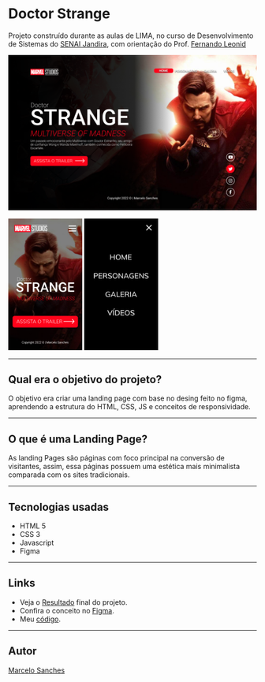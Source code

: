 # Doctor Strange
Projeto construído durante as aulas de LIMA, no curso de Desenvolvimento de Sistemas do [SENAI Jandira](https://jandira.sp.senai.br/), com orientação do Prof. [Fernando Leonid](https://github.com/fernandoleonid)

![](./img/web.png)

<img src="./img/mobile.png" width="150px"> <img src="./img/mobile2.png" width="150px">

---

## Qual era o objetivo do projeto?
O objetivo era criar uma landing page com base no desing feito no figma, aprendendo a estrutura do HTML, CSS, JS e conceitos de responsividade.

---

## O que é uma Landing Page?
As landing Pages são páginas com foco principal na conversão de visitantes, assim, essa páginas possuem uma estética mais minimalista comparada com os sites tradicionais.

---

## Tecnologias usadas
- HTML 5
- CSS 3
- Javascript
- Figma

--- 

## Links
- Veja o [Resultado](https://xanxes.github.io/DoctorStrange/) final do projeto.
- Confira o conceito no [Figma](https://www.figma.com/file/ckHxugk7tBRArLNYAvTnDH/DOCTOR-STRANGE?node-id=14%3A71).
- Meu [código](https://github.com/xanxes/DoctorStrange).

---

## Autor
[Marcelo Sanches](https://github.com/xanxes)
